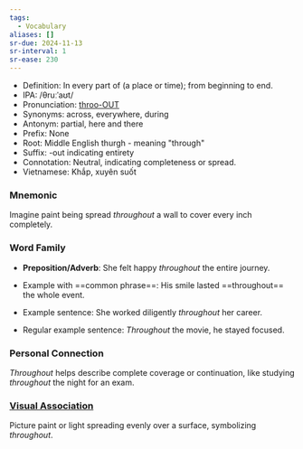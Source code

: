 ```yaml
---
tags:
  - Vocabulary
aliases: []
sr-due: 2024-11-13
sr-interval: 1
sr-ease: 230
---
```


- Definition: In every part of (a place or time); from beginning to end.
- IPA: /θruːˈaʊt/
- Pronunciation: [throo-OUT](https://www.google.com/search?q=how+to+pronounce+throughout)
- Synonyms: across, everywhere, during
- Antonym: partial, here and there
- Prefix: None
- Root: Middle English thurgh - meaning "through"
- Suffix: -out indicating entirety
- Connotation: Neutral, indicating completeness or spread.
- Vietnamese: Khắp, xuyên suốt

### Mnemonic

Imagine paint being spread *throughout* a wall to cover every inch completely.

### Word Family

- **Preposition/Adverb**: She felt happy *throughout* the entire journey.
  
- Example with ==common phrase==: His smile lasted ==throughout== the whole event.
- Example sentence: She worked diligently *throughout* her career.
- Regular example sentence: *Throughout* the movie, he stayed focused.

### Personal Connection

*Throughout* helps describe complete coverage or continuation, like studying *throughout* the night for an exam.

### [Visual Association](https://www.google.com/search?tbm=isch&q=throughout)

Picture paint or light spreading evenly over a surface, symbolizing *throughout*.
